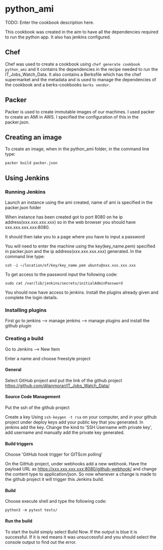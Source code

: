 # python_ami

TODO: Enter the cookbook description here.

This cookbook was created in the aim to have all the dependencies required to run the python app. It also has jenkins configured.

## Chef
Chef was used to create a cookbook using `chef generate cookbook python_ami` and it contains the dependencies in the recipe needed to run the IT_Jobs_Watch_Data. It also contains a Berksfile which has the chef supermarket and the metadata and is used to manage the dependencies of the cookbook and a berks-cookbooks `berks vendor`.

## Packer
Packer is used to create immutable images of our machines. I used packer to create an AMI in AWS. I specified the configuration of this in the packer.json.

## Creating an image

To create an image, when in the python_ami folder, in the command line type:
```
packer build packer.json
```

## Using Jenkins

### Running Jenkins

Launch an instance using the ami created, name of ami is specified in the packer.json folder

When instance has been created got to port 8080 on he ip address(xxx.xxx.xxx.xxx) so in the web browser you should have xxx.xxx.xxx.xxx:8080.

It should then take you to a page where you have to input a password

You will need to enter the machine using the key(key_name.pem) specified in packer.json and the ip address(xxx.xxx.xxx.xxx) generated. In the command line type:
```
ssh -i ~/location/of/key/key_name.pem ubuntu@xxx.xxx.xxx.xxx
```

To get access to the password input the following code:
```
sudo cat /var/lib/jenkins/secrets/initialAdminPassword
```

You should now have access to jenkins. Install the plugins already given and complete the login details.

### Installing plugins

First go to jenkins --> manage jenkins --> manage plugins and install the github plugin

### Creating a build

Go to Jenkins --> New Item

Enter a name and choose freestyle project

#### General

Select GitHub project and put the link of the github project https://github.com/dilanmorar/IT_Jobs_Watch_Data/

#### Source Code Management

Put the ssh of the github project

Create a key Using `ssh-keygen -t rsa` on your computer, and in your github project under deploy keys add your public key that you generated. In jenkins add the key. Change the kind to 'SSH Username with private key', add username and manually add the private key generated.

#### Build triggers

Choose 'GitHub hook trigger for GITScm polling'

On the GitHub project, under webhooks add a new webhook. Have the payload URL as https://xxx.xxx.xxx.xxx:8080/github-webhook/ and change the content type to application/json. So now whenever a change is made to the github project it will trigger this Jenkins build.

#### Build

Choose execute shell and type the following code:
```
python3 -m pytest tests/
```

#### Run the build

To start the build simply select  Build Now. If the output is blue it is successful. If it is red means it was unsuccessful and you should select the console output to find out the error.
